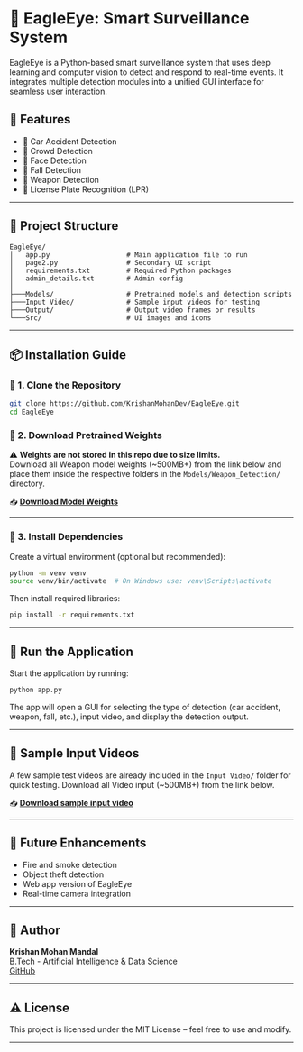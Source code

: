# 🦅 EagleEye: Smart Surveillance System

EagleEye is a Python-based smart surveillance system that uses deep learning and computer vision to detect and respond to real-time events. It integrates multiple detection modules into a unified GUI interface for seamless user interaction.

## 🧠 Features

- 🚗 Car Accident Detection  
- 👥 Crowd Detection  
- 🙂 Face Detection  
- 🤕 Fall Detection  
- 🔫 Weapon Detection  
- 🚓 License Plate Recognition (LPR)

---

## 📂 Project Structure

```
EagleEye/
│   app.py                   # Main application file to run
│   page2.py                 # Secondary UI script
│   requirements.txt         # Required Python packages
│   admin_details.txt        # Admin config
│
├───Models/                  # Pretrained models and detection scripts
├───Input Video/             # Sample input videos for testing
├───Output/                  # Output video frames or results
└───Src/                     # UI images and icons
```

---

## 📦 Installation Guide

### 🔧 1. Clone the Repository

```bash
git clone https://github.com/KrishanMohanDev/EagleEye.git
cd EagleEye
```

### 📁 2. Download Pretrained Weights

⚠️ **Weights are not stored in this repo due to size limits.**  
Download all Weapon model weights (~500MB+) from the link below and place them inside the respective folders in the `Models/Weapon_Detection/` directory.

📥 **[Download Model Weights](https://drive.google.com/file/d/15_5JIgPdkNJqjejdFTqibuVjst7VoPQJ/view?usp=sharing)**  

---

### 🐍 3. Install Dependencies

Create a virtual environment (optional but recommended):

```bash
python -m venv venv
source venv/bin/activate  # On Windows use: venv\Scripts\activate
```

Then install required libraries:

```bash
pip install -r requirements.txt
```

---

## 🚀 Run the Application

Start the application by running:

```bash
python app.py
```

The app will open a GUI for selecting the type of detection (car accident, weapon, fall, etc.), input video, and display the detection output.

---

## 📸 Sample Input Videos

A few sample test videos are already included in the `Input Video/` folder for quick testing.
Download all Video input (~500MB+) from the link below.

📥 **[Download sample input video](https://drive.google.com/file/d/1ecGiZQi2qHK8she0C3RqM8BQ9dqxErYe/view?usp=sharing)**  

---

## 🤖 Future Enhancements

- Fire and smoke detection  
- Object theft detection  
- Web app version of EagleEye  
- Real-time camera integration  

---

## 👤 Author

**Krishan Mohan Mandal**  
B.Tech - Artificial Intelligence & Data Science  
[GitHub](https://github.com/KrishanMohanDev)

---

## ⚠️ License

This project is licensed under the MIT License – feel free to use and modify.

---
